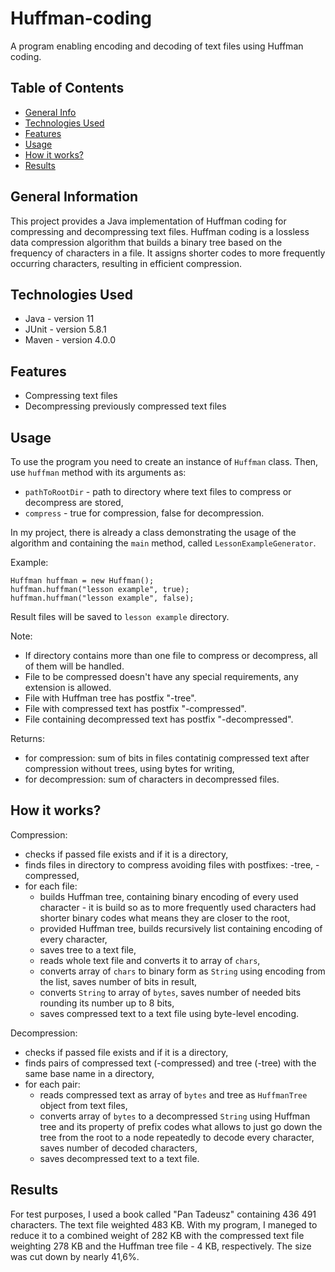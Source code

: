 # Huffman-coding
A program enabling encoding and decoding of text files using Huffman coding.

## Table of Contents
* [General Info](#general-information)
* [Technologies Used](#technologies-used)
* [Features](#features)
* [Usage](#usage)
* [How it works?](#how-it-works)
* [Results](#results)

## General Information
This project provides a Java implementation of Huffman coding for compressing and decompressing text files. Huffman coding is a lossless data compression algorithm that builds a binary tree based on the frequency of characters in a file. It assigns shorter codes to more frequently occurring characters, resulting in efficient compression.


## Technologies Used
- Java - version 11
- JUnit - version 5.8.1
- Maven - version 4.0.0


## Features
- Compressing text files
- Decompressing previously compressed text files


## Usage
To use the program you need to create an instance of `Huffman` class. Then, use `huffman` method with its arguments as:
- `pathToRootDir` - path to directory where text files to compress or decompress are stored,
- `compress` - true for compression, false for decompression.

In my project, there is already a class demonstrating the usage of the algorithm and containing the `main` method, called `LessonExampleGenerator`.

Example:
```
Huffman huffman = new Huffman();
huffman.huffman("lesson example", true);
huffman.huffman("lesson example", false);
```
Result files will be saved to `lesson example` directory.

Note:
- If directory contains more than one file to compress or decompress, all of them will be handled.
- File to be compressed doesn't have any special requirements, any extension is allowed.
- File with Huffman tree has postfix "-tree".
- File with compressed text has postfix "-compressed".
- File containing decompressed text has postfix "-decompressed".

Returns:
- for compression: sum of bits in files contatinig compressed text after compression without trees, using bytes for writing,
- for decompression: sum of characters in decompressed files.

## How it works?
Compression:
- checks if passed file exists and if it is a directory,
- finds files in directory to compress avoiding files with postfixes: -tree, -compressed,
- for each file:
    - builds Huffman tree, containing binary encoding of every used character - it is build so as to more frequently used characters had shorter binary codes what means they are closer to the root,
    - provided Huffman tree, builds recursively list containing encoding of every character,
    - saves tree to a text file,
    - reads whole text file and converts it to array of `chars`,
    - converts array of `chars` to binary form as `String` using encoding from the list, saves number of bits in result,
    - converts `String` to array of `bytes`, saves number of needed bits rounding its number up to 8 bits,
    - saves compressed text to a text file using byte-level encoding.

Decompression:
- checks if passed file exists and if it is a directory,
- finds pairs of compressed text (-compressed) and tree (-tree) with the same base name in a directory,
- for each pair:
    - reads compressed text as array of `bytes` and tree as `HuffmanTree` object from text files,
    - converts array of `bytes` to a decompressed `String` using Huffman tree and its property of prefix codes what allows to just go down the tree from the root to a node repeatedly to decode every character, saves number of decoded characters,
    - saves decompressed text to a text file.

## Results
For test purposes, I used a book called "Pan Tadeusz" containing 436 491 characters. The text file weighted 483 KB. With my program, I maneged to reduce it to a combined weight of 282 KB with the compressed text file weighting 278 KB and the Huffman tree file - 4 KB, respectively. The size was cut down by nearly 41,6%.